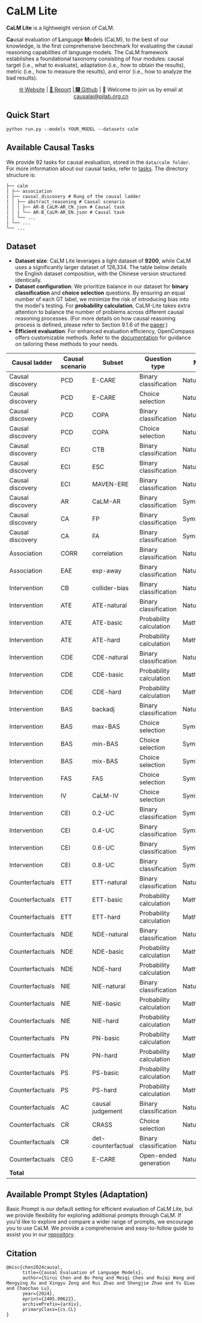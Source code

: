 # CaLM Lite
**CaLM Lite** is a lightweight version of CaLM. 

**Ca**usal evaluation of **L**anguage **M**odels (CaLM), to the best of our knowledge, is the first comprehensive benchmark for evaluating the causal reasoning capabilities of language models. The CaLM framework establishes a foundational taxonomy consisting of four modules: causal target (i.e., what to evaluate), adaptation (i.e., how to obtain the results), metric (i.e., how to measure the results), and error (i.e., how to analyze the bad results).

<div align="center">

[🌐 Website](https://opencausalab.github.io/CaLM) |
[📃 Report](https://arxiv.org/abs/2405.00622) |[ 🎆 Github](https://github.com/OpenCausaLab/CaLM) | 📧 Welcome to join us by email at causalai@pjlab.org.cn
</div>

## Quick Start
```
python run.py --models YOUR_MODEL --datasets calm
```
## Available Causal Tasks
We provide 92 tasks for causal evaluation, stored in the `data/calm folder`. For more information about our causal tasks, refer to [tasks](https://github.com/OpenCausaLab/CaLM/blob/main/documents/tasks.md).
The directory structure is:

```
├── calm
| ├── association
| ├── causal_discovery # Rung of the causal ladder
| │ ├── abstract_reasoning # Causal scenario
| │ │ ├── AR-B_CaLM-AR_CN.json # Causal task
| │ | └── AR-B_CaLM-AR_EN.json # Causal task
| │ └── ...
| └── ...
└── ...
```

## Dataset
- **Dataset size**: CaLM Lite leverages a light dataset of **9200**, while CaLM uses a significantly larger dataset of 126,334. The table below details the English dataset composition, with the Chinese version structured identically.
- **Dataset configuration**: We prioritize balance in our dataset for **binary classification** and **choice selection** questions. By ensuring an equal number of each GT label, we minimize the risk of introducing bias into the model's testing. For **probability calculation**, CaLM-Lite takes extra attention to balance the number of problems across different causal reasoning processes. (For more details on how causal reasoning process is defined, please refer to Section 9.1.6 of the [paper](https://arxiv.org/abs/2405.00622).)
- **Efficient evaluation**: For enhanced evaluation efficiency, OpenCompass offers customizable methods. Refer to the [documentation](https://opencompass.org.cn/doc) for guidance on tailoring these methods to your needs.

| Causal ladder | Causal scenario | Subset | Question type | Mode | CaLM Lite | CaLM |
|---------------|-----------------|--------|---------------|------|-----------|------|
| Causal discovery | PCD | E-CARE | Binary classification | Natural | 100 | 2000 |
| Causal discovery | PCD | E-CARE | Choice selection | Natural | 100 | 1000 |
| Causal discovery | PCD | COPA | Binary classification | Natural | 100 | 2000 |
| Causal discovery | PCD | COPA | Choice selection | Natural | 100 | 1000 |
| Causal discovery | ECI | CTB | Binary classification | Natural | 100 | 596 |
| Causal discovery | ECI | ESC | Binary classification | Natural | 100 | 1000 |
| Causal discovery | ECI | MAVEN-ERE | Binary classification | Natural | 100 | 1000 |
| Causal discovery | AR | CaLM-AR | Binary classification | Symbolic | 100 | 1600 |
| Causal discovery | CA | FP | Binary classification | Symbolic | 100 | 1600 |
| Causal discovery | CA | FA | Binary classification | Symbolic | 100 | 1600 |
| Association | CORR | correlation | Binary classification | Natural | 100 | 1476 |
| Association | EAE | exp-away | Binary classification | Natural | 100 | 168 |
| Intervention | CB | collider-bias | Binary classification | Natural | 100 | 163 |
| Intervention | ATE | ATE-natural | Binary classification | Natural | 100 | 1600 |
| Intervention | ATE | ATE-basic | Probability calculation | Mathematical | 100 | 1600 |
| Intervention | ATE | ATE-hard | Probability calculation | Mathematical | 100 | 1600 |
| Intervention | CDE | CDE-natural | Binary classification | Natural | 100 | 1600 |
| Intervention | CDE | CDE-basic | Probability calculation | Mathematical | 100 | 1600 |
| Intervention | CDE | CDE-hard | Probability calculation | Mathematical | 100 | 1600 |
| Intervention | BAS | backadj | Binary classification | Natural | 100 | 227 |
| Intervention | BAS | max-BAS | Choice selection | Symbolic | 100 | 1600 |
| Intervention | BAS | min-BAS | Choice selection | Symbolic | 100 | 1600 |
| Intervention | BAS | mix-BAS | Choice selection | Symbolic | 100 | 1600 |
| Intervention | FAS | FAS | Choice selection | Symbolic | 100 | 1600 |
| Intervention | IV | CaLM-IV | Choice selection | Symbolic | 100 | 1600 |
| Intervention | CEI | 0.2-UC | Binary classification | Symbolic | 100 | 1600 |
| Intervention | CEI | 0.4-UC | Binary classification | Symbolic | 100 | 1600 |
| Intervention | CEI | 0.6-UC | Binary classification | Symbolic | 100 | 1600 |
| Intervention | CEI | 0.8-UC | Binary classification | Symbolic | 100 | 1600 |
| Counterfactuals | ETT | ETT-natural | Binary classification | Natural | 100 | 1600 |
| Counterfactuals | ETT | ETT-basic | Probability calculation | Mathematical | 100 | 1600 |
| Counterfactuals | ETT | ETT-hard | Probability calculation | Mathematical | 100 | 1600 |
| Counterfactuals | NDE | NDE-natural | Binary classification | Natural | 100 | 1600 |
| Counterfactuals | NDE | NDE-basic | Probability calculation | Mathematical | 100 | 1600 |
| Counterfactuals | NDE | NDE-hard | Probability calculation | Mathematical | 100 | 1600 |
| Counterfactuals | NIE | NIE-natural | Binary classification | Natural | 100 | 1600 |
| Counterfactuals | NIE | NIE-basic | Probability calculation | Mathematical | 100 | 1600 |
| Counterfactuals | NIE | NIE-hard | Probability calculation | Mathematical | 100 | 1600 |
| Counterfactuals | PN | PN-basic | Probability calculation | Mathematical | 100 | 1600 |
| Counterfactuals | PN | PN-hard | Probability calculation | Mathematical | 100 | 1600 |
| Counterfactuals | PS | PS-basic | Probability calculation | Mathematical | 100 | 1600 |
| Counterfactuals | PS | PS-hard | Probability calculation | Mathematical | 100 | 1600 |
| Counterfactuals | AC | causal judgement | Binary classification | Natural | 100 | 187 |
| Counterfactuals | CR | CRASS | Choice selection | Natural | 100 | 274 |
| Counterfactuals | CR | det-counterfactual | Binary classification | Natural | 100 | 1476 |
| Counterfactuals | CEG | E-CARE | Open-ended generation | Natural | 100 | 1000 |
| **Total** | | | | | 4600 | 63167 |

## Available Prompt Styles (Adaptation)
Basic Prompt is our default setting for efficient evaluation of CaLM Lite, but we provide flexibility for exploring additional prompts through CaLM. If you'd like to explore and compare a wider range of prompts, we encourage you to use CaLM. We provide a comprehensive and easy-to-follow guide to assist you in our [repository](https://github.com/OpenCausaLab/CaLM).

## Citation
```
@misc{chen2024causal,
      title={Causal Evaluation of Language Models},
      author={Sirui Chen and Bo Peng and Meiqi Chen and Ruiqi Wang and Mengying Xu and Xingyu Zeng and Rui Zhao and Shengjie Zhao and Yu Qiao and Chaochao Lu},
      year={2024},
      eprint={2405.00622},
      archivePrefix={arXiv},
      primaryClass={cs.CL}
}
```

